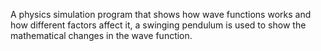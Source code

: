 A physics simulation program that shows how wave functions works and how different factors affect it, a swinging pendulum is used to show the mathematical changes in the wave function.
